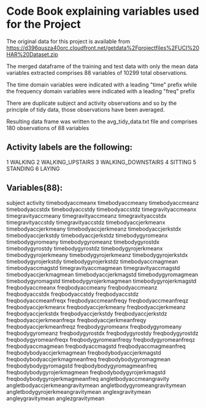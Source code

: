 # Code Book explaining variables used for the Project

The original data for this project is available from https://d396qusza40orc.cloudfront.net/getdata%2Fprojectfiles%2FUCI%20HAR%20Dataset.zip

The merged dataframe of the training and test data with only the mean data variables extracted comprises 88 variables of 10299 total observations.

The time domain variables were indicated with a leading "time" prefix while the frequency domain variables were indicated with a leading "freq" prefix

There are duplicate subject and activity observations and so by the principle of tidy data, those observations have been averaged.

Resulting data frame was written to the avg_tidy_data.txt file and comprises 180 observations of 88 variables

## Activity labels are the following:

1 WALKING
2 WALKING_UPSTAIRS
3 WALKING_DOWNSTAIRS
4 SITTING
5 STANDING
6 LAYING

## Variables(88):

subject
activity
timebodyaccmeanx 
timebodyaccmeany 
timebodyaccmeanz
timebodyaccstdx 
timebodyaccstdy 
timebodyaccstdz 
timegravityaccmeanx
timegravityaccmeany 
timegravityaccmeanz 
timegravityaccstdx 
timegravityaccstdy
timegravityaccstdz 
timebodyaccjerkmeanx 
timebodyaccjerkmeany
timebodyaccjerkmeanz 
timebodyaccjerkstdx 
timebodyaccjerkstdy
timebodyaccjerkstdz
timebodygyromeanx 
timebodygyromeany 
timebodygyromeanz 
timebodygyrostdx
timebodygyrostdy 
timebodygyrostdz 
timebodygyrojerkmeanx 
timebodygyrojerkmeany
timebodygyrojerkmeanz 
timebodygyrojerkstdx 
timebodygyrojerkstdy
timebodygyrojerkstdz 
timebodyaccmagmean 
timebodyaccmagstd
timegravityaccmagmean 
timegravityaccmagstd 
timebodyaccjerkmagmean
timebodyaccjerkmagstd 
timebodygyromagmean 
timebodygyromagstd
timebodygyrojerkmagmean 
timebodygyrojerkmagstd 
freqbodyaccmeanx
freqbodyaccmeany 
freqbodyaccmeanz 
freqbodyaccstdx 
freqbodyaccstdy
freqbodyaccstdz 
freqbodyaccmeanfreqx 
freqbodyaccmeanfreqy
freqbodyaccmeanfreqz 
freqbodyaccjerkmeanx 
freqbodyaccjerkmeany
freqbodyaccjerkmeanz 
freqbodyaccjerkstdx 
freqbodyaccjerkstdy
freqbodyaccjerkstdz 
freqbodyaccjerkmeanfreqx 
freqbodyaccjerkmeanfreqy
freqbodyaccjerkmeanfreqz
freqbodygyromeanx 
freqbodygyromeany 
freqbodygyromeanz 
freqbodygyrostdx
freqbodygyrostdy 
freqbodygyrostdz 
freqbodygyromeanfreqx 
freqbodygyromeanfreqy
freqbodygyromeanfreqz 
freqbodyaccmagmean 
freqbodyaccmagstd
freqbodyaccmagmeanfreq 
freqbodybodyaccjerkmagmean 
freqbodybodyaccjerkmagstd
freqbodybodyaccjerkmagmeanfreq 
freqbodybodygyromagmean 
freqbodybodygyromagstd
freqbodybodygyromagmeanfreq 
freqbodybodygyrojerkmagmean
freqbodybodygyrojerkmagstd 
freqbodybodygyrojerkmagmeanfreq
angletbodyaccmeangravity 
angletbodyaccjerkmeangravitymean
angletbodygyromeangravitymean 
angletbodygyrojerkmeangravitymean
anglexgravitymean 
angleygravitymean 
anglezgravitymean
